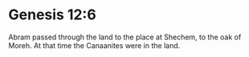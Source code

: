 # Genesis 12:6

Abram passed through the land to the place at Shechem, to the oak of Moreh. At that time the Canaanites were in the land.
